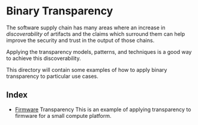 Binary Transparency
===================

The software supply chain has many areas where an increase in _discoverability_ of artifacts and the claims which surround them can help improve the security and trust in the output of those chains.

Applying the transparency models, patterns, and techniques is a good way to achieve this discoverability.

This directory will contain some examples of how to apply binary transparency to particular use cases.

Index
-----

 * [Firmware](firmware) Transparency
   This is an example of applying transparency to firmware for a small compute platform.




